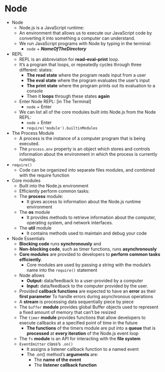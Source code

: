 # Node

* Node
    * Node.js is a JavaScript runtime: 
    * An environment that allows us to execute our JavaScript code by converting it into something a computer can understand.
    * We run JavaScript programs with Node by typing in the terminal:
        * `node` + ***NameOfTheDirectory***
* REPL
    * REPL is an abbreviation for **read–eval–print** loop. 
    * It’s a program that loops, or repeatedly cycles through three different: states: 
        * **The read state** where the program reads input from a user 
        * **The eval state** where the program evaluates the user’s input
        * **The print state** where the program prints out its evaluation to a console 
        * Then it **loops** through these states **again**
    * Enter Node REPL: [in The Terminal] 
        * `node` + Enter
    * We can list all of the core modules built into Node.js from the Node REPL:    
        * `node` + Enter
        * `require('module').builtinModules` 
* The Process Module
    * A process is the instance of a computer program that is being executed.
    * The `process.env` property is an object which stores and controls information about the environment in which the process is currently running.
* `require()`
    * Code can be organized into separate files modules, and combined with the require function
* Core modules
    * Built into the Node.js environment
    * Efficiently perform common tasks: 
    * The **process** module: 
        * It gives access to information about the Node.js runtime environment
    * The **os** module
        * It provides methods to retrieve information about the computer, operating system, and network interfaces.
    * The **util** module
        * It contains methods used to maintain and debug your code
* Node Essentials
    * **Blocking code** runs **synchronously** and 
    * **Non-blocking code**, such as timer functions, runs **asynchronously**
    * **Core modules** are provided to developers to **perform common tasks efficiently**. 
        * Core modules are used by passing a string with the module’s name into the `require()` statement
    * Node allows 
        * **Output:** data/feedback to a user-provided by a computer
        * **Input:** data/feedback to the computer provided by the user. 
    * Provided **callback functions** are expected to have an **error** as their **first parameter** To handle errors during asynchronous operations 
    * A **stream** is processing data sequentially piece by piece
    * The `buffer` **module** provides global Buffer objects used to represent a fixed amount of memory that can’t be resized
    * The `timer` **module** provides functions that allow developers to execute callbacks at a specified point of time in the future
        * **The functions** of the timers module are put into a **queue** that is **processed** at **every iteration** of the Node.js event loop
    * The `fs` **module** is an API for interacting with the **file system**
    * `EventEmitter` class’s `.on()`
        * It assigns a listener callback function to a named event
        * The .on() method’s **arguments** are: 
            * The **name of the event** 
            * The **listener callback function**
